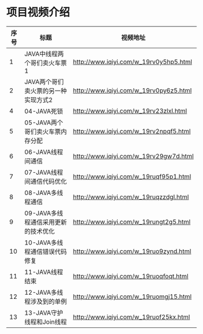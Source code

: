 项目视频介绍 
===========

|序号|标题|视频地址|
|---|----|-----|
|1|JAVA中线程两个哥们卖火车票1|http://www.iqiyi.com/w_19rv0y5hp5.html|
|2|JAVA两个哥们卖火票的另一种实现方式2|http://www.iqiyi.com/w_19rv0py6z5.html|
|4|04-JAVA死锁|http://www.iqiyi.com/w_19rv23zlxl.html|
|5|05-JAVA两个哥们卖火车票内存分配|http://www.iqiyi.com/w_19rv2npqf5.html|
|6|06-JAVA线程间通信|http://www.iqiyi.com/w_19rv29gw7d.html|
|7|07-JAVA线程间通信代码优化|http://www.iqiyi.com/w_19ruqf95p1.html|
|8|08-JAVA多线程通信|http://www.iqiyi.com/w_19ruqzzdgl.html|
|9|09-JAVA多线程通信采用更新的技术优化|http://www.iqiyi.com/w_19rungt2g5.html|
|10|10-JAVA多线程通信错误代码修复|http://www.iqiyi.com/w_19ruo9zynd.html|
|11|11-JAVA线程结束|http://www.iqiyi.com/w_19ruoqfoqt.html|
|12|12-JAVA多线程涉及到的单例|http://www.iqiyi.com/w_19ruomgj15.html|
|13|13-JAVA守护线程和Join线程|http://www.iqiyi.com/w_19ruof25kx.html|












